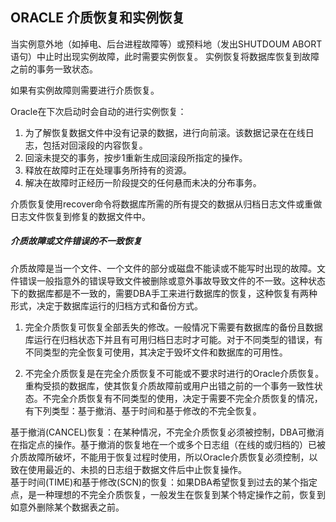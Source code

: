 ## ORACLE 介质恢复和实例恢复

当实例意外地（如掉电、后台进程故障等）或预料地（发出SHUTDOUM ABORT语句）中止时出现实例故障，此时需要实例恢复。 实例恢复将数据库恢复到故障之前的事务一致状态。

如果有实例故障则需要进行介质恢复。

Oracle在下次启动时会自动的进行实例恢复：  

1. 为了解恢复数据文件中没有记录的数据，进行向前滚。该数据记录在在线日志，包括对回滚段的内容恢复。
2. 回滚未提交的事务，按步1重新生成回滚段所指定的操作。
3. 释放在故障时正在处理事务所持有的资源。
4. 解决在故障时正经历一阶段提交的任何悬而未决的分布事务。

介质恢复使用recover命令将数据库所需的所有提交的数据从归档日志文件或重做日志文件恢复到修复的数据文件中。

##### 介质故障或文件错误的不一致恢复

介质故障是当一个文件、一个文件的部分或磁盘不能读或不能写时出现的故障。文件错误一般指意外的错误导致文件被删除或意外事故导致文件的不一致。这种状态下的数据库都是不一致的，需要DBA手工来进行数据库的恢复，这种恢复有两种形式，决定于数据库运行的归档方式和备份方式。  

1. 完全介质恢复可恢复全部丢失的修改。一般情况下需要有数据库的备份且数据库运行在归档状态下并且有可用归档日志时才可能。对于不同类型的错误，有不同类型的完全恢复可使用，其决定于毁坏文件和数据库的可用性。

2. 不完全介质恢复是在完全介质恢复不可能或不要求时进行的Oracle介质恢复。重构受损的数据库，使其恢复介质故障前或用户出错之前的一个事务一致性状态。不完全介质恢复有不同类型的使用，决定于需要不完全介质恢复的情况，有下列类型：基于撤消、基于时间和基于修改的不完全恢复。

基于撤消(CANCEL)恢复：在某种情况，不完全介质恢复必须被控制，DBA可撤消在指定点的操作。基于撤消的恢复地在一个或多个日志组（在线的或归档的）已被介质故障所破坏，不能用于恢复过程时使用，所以Oracle介质恢复必须控制，以致在使用最近的、未损的日志组于数据文件后中止恢复操作。  
基于时间(TIME)和基于修改(SCN)的恢复：如果DBA希望恢复到过去的某个指定点，是一种理想的不完全介质恢复，一般发生在恢复到某个特定操作之前，恢复到如意外删除某个数据表之前。